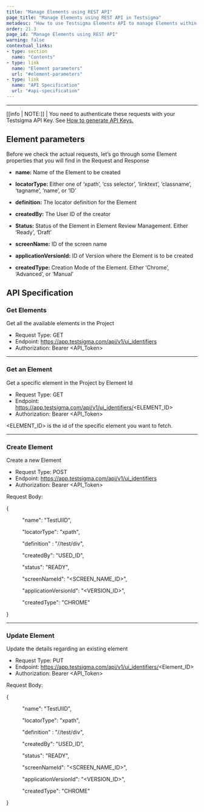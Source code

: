 ```yaml
---
title: "Manage Elements using REST API"
page_title: "Manage Elements using REST API in Testsigma"
metadesc: "How to use Testsigma Elements API to manage Elements within Testsigma"
order: 21.3
page_id: "Manage Elements using REST API"
warning: false
contextual_links:
- type: section
  name: "Contents"
- type: link
  name: "Element parameters"
  url: "#element-parameters"
- type: link
  name: "API Specification"
  url: "#api-specification"
---
```

---
[[info | NOTE:]]
| You need to authenticate these requests with your Testsigma API Key.  See  [How to generate API Keys.](https://testsigma.com/docs/configuration/api-keys/)

## **Element parameters**

Before we check the actual requests, let’s go through some Element properties that you will find in the Request and Response

- **name:** Name of the Element to be created

- **locatorType:** Either one of ‘xpath’, ‘css selector’, ‘linktext’, ‘classname’, ‘tagname’, ‘name’, or ‘ID’

- **definition:** The locator definition for the Element

- **createdBy:** The User ID of the creator

-  **Status:** Status of the Element in Element Review Management. Either ‘Ready’, ‘Draft’

- **screenName:** ID of the screen name

- **applicationVersionId:** ID of Version where the Element is to be created

- **createdType:** Creation Mode of the Element. Either ‘Chrome’, ‘Advanced’, or ‘Manual’

## **API Specification**
### **Get Elements**

Get all the available elements in the Project
- Request Type: GET
- Endpoint: https://app.testsigma.com/api/v1/ui_identifiers
- Authorization: Bearer <API_Token>

---
### **Get an Element**
Get a specific element in the Project by Element Id
- Request Type: GET
- Endpoint: https://app.testsigma.com/api/v1/ui_identifiers/<ELEMENT_ID>
- Authorization: Bearer <API_Token>

<ELEMENT_ID> is the id of the specific element you want to fetch.

---
### **Create Element**
Create a new Element

- Request Type: POST
- Endpoint: https://app.testsigma.com/api/v1/ui_identifiers
- Authorization: Bearer <API_Token>

Request Body:

{	

&emsp;&emsp;&emsp;"name": "TestUIID",

&emsp;&emsp;&emsp;"locatorType": "xpath",

&emsp;&emsp;&emsp;"definition" : "//test/div",

&emsp;&emsp;&emsp;"createdBy": "USED\_ID",

&emsp;&emsp;&emsp;"status": "READY",

&emsp;&emsp;&emsp;"screenNameId": "<SCREEN\_NAME\_ID>",

&emsp;&emsp;&emsp;"applicationVersionId": "<VERSION\_ID>",

&emsp;&emsp;&emsp;"createdType": "CHROME"

}

---
### **Update Element**
Update the details regarding an existing element

- Request Type: PUT
- Endpoint: https://app.testsigma.com/api/v1/ui_identifiers/<Element_ID>
- Authorization: Bearer <API_Token>

Request Body:

{

&emsp;&emsp;&emsp;"name": "TestUIID",

&emsp;&emsp;&emsp;"locatorType": "xpath",

&emsp;&emsp;&emsp;"definition" : "//test/div",

&emsp;&emsp;&emsp;"createdBy": "USED\_ID",

&emsp;&emsp;&emsp;"status": "READY",

&emsp;&emsp;&emsp;"screenNameId": "<SCREEN\_NAME\_ID>",

&emsp;&emsp;&emsp;"applicationVersionId": "<VERSION\_ID>",

&emsp;&emsp;&emsp;"createdType": "CHROME"

}
